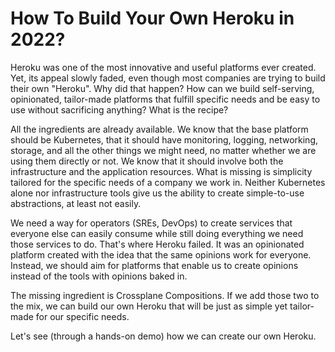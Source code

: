# How To Build Your Own Heroku in 2022?

Heroku was one of the most innovative and useful platforms ever created. Yet, its appeal slowly faded, even though most companies are trying to build their own "Heroku". Why did that happen? How can we build self-serving, opinionated, tailor-made platforms that fulfill specific needs and be easy to use without sacrificing anything? What is the recipe?

All the ingredients are already available. We know that the base platform should be Kubernetes, that it should have monitoring, logging, networking, storage, and all the other things we might need, no matter whether we are using them directly or not. We know that it should involve both the infrastructure and the application resources. What is missing is simplicity tailored for the specific needs of a company we work in. Neither Kubernetes alone nor infrastructure tools give us the ability to create simple-to-use abstractions, at least not easily.

We need a way for operators (SREs, DevOps) to create services that everyone else can easily consume while still doing everything we need those services to do. That's where Heroku failed. It was an opinionated platform created with the idea that the same opinions work for everyone. Instead, we should aim for platforms that enable us to create opinions instead of the tools with opinions baked in.

The missing ingredient is Crossplane Compositions. If we add those two to the mix, we can build our own Heroku that will be just as simple yet tailor-made for our specific needs.

Let's see (through a hands-on demo) how we can create our own Heroku.
